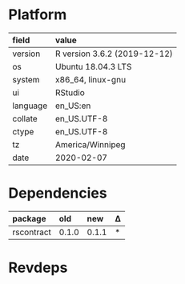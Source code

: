 # Platform

|field    |value                        |
|:--------|:----------------------------|
|version  |R version 3.6.2 (2019-12-12) |
|os       |Ubuntu 18.04.3 LTS           |
|system   |x86_64, linux-gnu            |
|ui       |RStudio                      |
|language |en_US:en                     |
|collate  |en_US.UTF-8                  |
|ctype    |en_US.UTF-8                  |
|tz       |America/Winnipeg             |
|date     |2020-02-07                   |

# Dependencies

|package    |old   |new   |Δ  |
|:----------|:-----|:-----|:--|
|rscontract |0.1.0 |0.1.1 |*  |

# Revdeps

